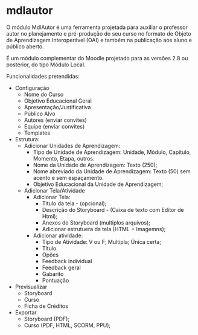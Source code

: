 # mdlautor
O módulo MdlAutor é uma ferramenta projetada para auxiliar o professor autor no planejamento e pré-produção do seu curso no formato de Objeto de Aprendizagem Interoperável (OAI) e também na publicação aos aluno e público aberto.

É um módulo complementar do Moodle projetado para as versões 2.8 ou posterior, do típo Módulo Local.

Funcionalidades pretendidas:
  - Configuração
      - Nome do Curso
      - Objetivo Educacional Geral
      - Apresentação/Justificativa
      - Público Alvo
      - Autores (enviar convites)
      - Equipe (enviar convites)
      - Templates
  - Estrutura:
    - Adicionar Unidades de Aprendizagem:
      - Tipo de Unidade de Aprendizagem: Unidade, Módulo, Capítulo, Momento, Etapa, outros.
      - Nome da Unidade de Aprendizagem: Texto (250);
      - Nome abreviado da Unidade de Aprendizagem: Texto (50) sem acento e sem espaçamento.
      - Objetivo Educacional da Unidade de Aprendizagem;
    - Adicionar Tela/Atividade
      - Adicionar Tela:
        - Título da tela - (opcional);
        - Descrição do Storyboard - (Caixa de texto com Editor de Html);
        - Anexos do Storyboard (multiplos arquivos);
        - Adicionar estrutuera da tela (HTML + Imagemns);
      - Adicionar atividade:
        - Tipo de Atividade: V ou F; Multipla; Única certa;
        - Título
        - Opões
        - Feedback individual
        - Feedback geral
        - Gabarito
        - Pontuação
  - Previsualizar
      - Storyboard
      - Curso
      - Ficha de Créditos
  - Exportar
      - Storyboard (PDF);
      - Curso (PDF, HTML, SCORM, PPU);
      
